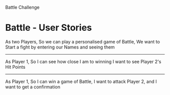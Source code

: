 Battle Challenge


# Battle - User Stories

As two Players,
So we can play a personalised game of Battle,
We want to Start a fight by entering our Names and seeing them

---------------------
As Player 1,
So I can see how close I am to winning
I want to see Player 2's Hit Points

---------------------
As Player 1,
So I can win a game of Battle,
I want to attack Player 2, and I want to get a confirmation